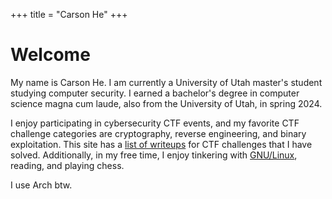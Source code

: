 +++
title = "Carson He"
+++

# Welcome

My name is Carson He. I am currently a University of Utah master's student studying computer security. I earned a bachelor's degree in computer science magna cum laude, also from the University of Utah, in spring 2024.

I enjoy participating in cybersecurity CTF events, and my favorite CTF challenge categories are cryptography, reverse engineering, and binary exploitation. This site has a [list of writeups](/ctf-writeups) for CTF challenges that I have solved. Additionally, in my free time, I enjoy tinkering with [GNU/Linux](https://stallman-copypasta.github.io/), reading, and playing chess.

I use Arch btw.
